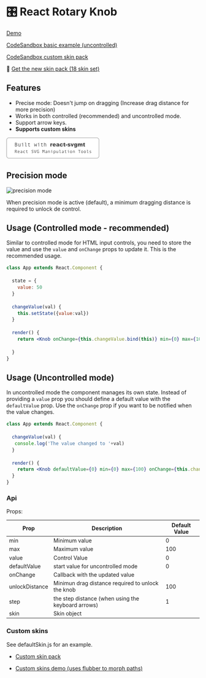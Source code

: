 # 🎛 React Rotary Knob

[Demo](https://hugozap.github.io/react-rotary-knob/storybook)

[CodeSandbox basic example (uncontrolled)](https://codesandbox.io/s/xo0z2kkqq)

[CodeSandbox custom skin pack](https://codesandbox.io/s/6w9vqn0x3w)

💙  [Get the new skin pack (18 skin set)](https://github.com/hugozap/react-rotary-knob-skin-pack)

## Features

- Precise mode: Doesn't jump on dragging (Increase drag distance for more precision)
- Works in both controlled (recommended) and uncontrolled mode.
- Support arrow keys.
- **Supports custom skins**

<a href="https://github.com/hugozap/react-svgmt"> <img src="builtwith-svgmt.png"> </a>


## Precision mode

![precision mode](http://hugozap.github.io/react-rotary-knob/img/knob-basic2.gif)

When precision mode is active (default), a minimum dragging distance
is required to unlock de control. 

## Usage (Controlled mode - recommended)

Similar to controlled mode for HTML input controls,
you need to store the value and use the `value` and `onChange`
props to update it. This is the recommended usage.

```jsx
class App extends React.Component {

  state = {
    value: 50
  }

  changeValue(val) {
    this.setState({value:val})
  }

  render() {
    return <Knob onChange={this.changeValue.bind(this)} min={0} max={100} value={this.state.value}/>
     
  }
}
```

## Usage (Uncontrolled mode)

In uncontrolled mode the component manages its own state.
Instead of providing a `value` prop you should define a default value
with the `defaultValue` prop. Use the `onChange` prop if you want to
be notified when the value changes.

```jsx
class App extends React.Component {

  changeValue(val) {
   console.log('The value changed to '+val)
  }

  render() {
    return <Knob defaultValue={0} min={0} max={100} onChange={this.changeValue.bind(this)}  />
  }
}
```

### Api

Props:

| Prop | Description | Default Value |
|-----|--------------|----|
| min | Minimum value| 0 |
| max | Maximum value| 100 |
| value | Control Value | 0 |
| defaultValue | start value for uncontrolled mode | 0 |
| onChange | Callback with the updated value | |
| unlockDistance | Minimun drag distance required to unlock the knob | 100 |
| step | the step distance (when using the keyboard arrows) | 1 |
| skin | Skin object| |


### Custom skins

See defaultSkin.js for an example.

- [Custom skin pack](https://github.com/hugozap/react-rotary-knob-skin-pack)

- [Custom skins demo (uses flubber to morph paths)](https://hugozap.github.io/react-rotary-knob-custom-skins-demo/)


